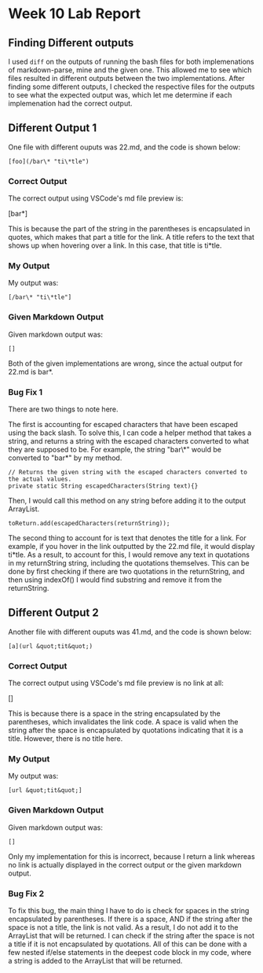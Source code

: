 # Week 10 Lab Report

## Finding Different outputs
I used `diff` on the outputs of running the bash files for both implemenations of markdown-parse, mine and the given one. This allowed me to see which files resulted in different outputs between the two implementations. After finding some different outputs, I checked the respective files for the outputs to see what the expected output was, which let me determine if each implemenation had the correct output.

## Different Output 1
One file with different ouputs was 22.md, and the code is shown below:

```
[foo](/bar\* "ti\*tle")
```

### Correct Output
The correct output using VSCode's md file preview is:

\[bar*\]

This is because the part of the string in the parentheses is encapsulated in quotes, which makes that part a title for the link. A title refers to the text that shows up when hovering over a link. In this case, that title is ti*tle.

### My Output
My output was:

```
[/bar\* "ti\*tle"]
```

### Given Markdown Output
Given markdown output was:

```
[]
```

Both of the given implementations are wrong, since the actual output for 22.md is bar*.

### Bug Fix 1
There are two things to note here. 

The first is accounting for escaped characters that have been escaped using the back slash. To solve this, I can code a helper method that takes a string, and returns a string with the escaped characters converted to what they are supposed to be. For example, the string "bar\\*" would be converted to "bar\*" by my method. 

```
// Returns the given string with the escaped characters converted to the actual values.
private static String escapedCharacters(String text){}
```


Then, I would call this method on any string before adding it to the output ArrayList. 

```
toReturn.add(escapedCharacters(returnString));
```

The second thing to account for is text that denotes the title for a link. For example, if you hover in the link outputted by the 22.md file, it would display ti*tle. As a result, to account for this, I would remove any text in quotations in my returnString string, including the quotations themselves. This can be done by first checking if there are two quotations in the returnString, and then using indexOf() I would find substring and remove it from the returnString. 

## Different Output 2
Another file with different ouputs was 41.md, and the code is shown below:

```
[a](url &quot;tit&quot;)
```

### Correct Output
The correct output using VSCode's md file preview is no link at all:

[]

This is because there is a space in the string encapsulated by the parentheses, which invalidates the link code. A space is valid when the string after the space is encapsulated by quotations indicating that it is a title. However, there is no title here.

### My Output
My output was:

```
[url &quot;tit&quot;]
```

### Given Markdown Output
Given markdown output was:

```
[]
```

Only my implementation for this is incorrect, because I return a link whereas no link is actually displayed in the correct output or the given markdown output.

### Bug Fix 2
To fix this bug, the main thing I have to do is check for spaces in the string encapsulated by parentheses. If there is a space, AND if the string after the space is not a title, the link is not valid. As a result, I do not add it to the ArrayList that will be returned. I can check if the string after the space is not a title if it is not encapsulated by quotations. All of this can be done with a few nested if/else statements in the deepest code block in my code, where a string is added to the ArrayList that will be returned.